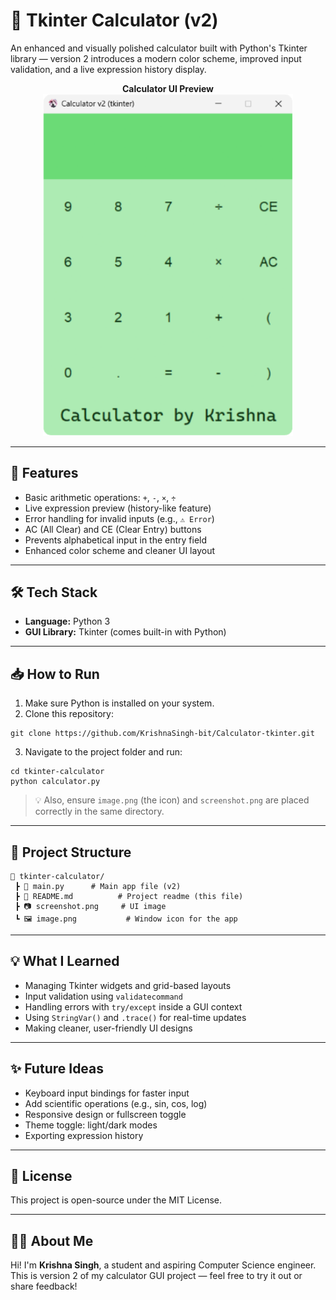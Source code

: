 # 🧮 Tkinter Calculator (v2)

An enhanced and visually polished calculator built with Python's Tkinter library — version 2 introduces a modern color scheme, improved input validation, and a live expression history display.

<p align="center">
  <strong>Calculator UI Preview</strong><br>
  <img src="screenshot.png" width="400">
</p>

---

## 🚀 Features

- Basic arithmetic operations: `+`, `-`, `×`, `÷`
- Live expression preview (history-like feature)
- Error handling for invalid inputs (e.g., `⚠️ Error`)
- AC (All Clear) and CE (Clear Entry) buttons
- Prevents alphabetical input in the entry field
- Enhanced color scheme and cleaner UI layout

---

## 🛠 Tech Stack

- **Language:** Python 3
- **GUI Library:** Tkinter (comes built-in with Python)

---

## 📥 How to Run

1. Make sure Python is installed on your system.
2. Clone this repository:

```
git clone https://github.com/KrishnaSingh-bit/Calculator-tkinter.git
```

3. Navigate to the project folder and run:

```
cd tkinter-calculator
python calculator.py
```

> 💡 Also, ensure `image.png` (the icon) and `screenshot.png` are placed correctly in the same directory.

---

## 📁 Project Structure

```
📁 tkinter-calculator/
 ┣ 📄 main.py      # Main app file (v2)
 ┣ 📄 README.md          # Project readme (this file)
 ┣ 📷 screenshot.png     # UI image
 ┗ 🖼 image.png           # Window icon for the app
```

---

## 💡 What I Learned

- Managing Tkinter widgets and grid-based layouts
- Input validation using `validatecommand`
- Handling errors with `try/except` inside a GUI context
- Using `StringVar()` and `.trace()` for real-time updates
- Making cleaner, user-friendly UI designs

---

## ✨ Future Ideas

- Keyboard input bindings for faster input
- Add scientific operations (e.g., sin, cos, log)
- Responsive design or fullscreen toggle
- Theme toggle: light/dark modes
- Exporting expression history

---

## 📜 License

This project is open-source under the MIT License.

---

## 🙋‍♂️ About Me

Hi! I'm **Krishna Singh**, a student and aspiring Computer Science engineer.  
This is version 2 of my calculator GUI project — feel free to try it out or share feedback!
